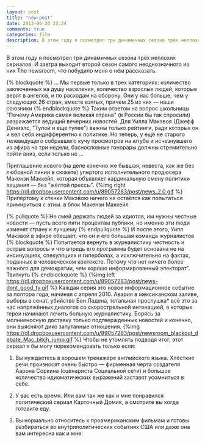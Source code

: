 ```yaml
---
layout: post
title: "new-post"
date: 2013-06-20 22:24
comments: true
categories: film
description: В этом году я посмотрел три динамичных сезона трёх неплохих сериалов. И завтра выходит второй сезон самого неоднозначного из них The newsroom, что побудило меня о нём рассказатьcover: 
---
```

В этом году я посмотрел три динамичных сезона трёх неплохих сериалов. И завтра выходит второй сезон самого неоднозначного из них The newsroom, что побудило меня о нём рассказать.

{% blockquote %}
… Мы первые только в трех категориях: количество заключенных на душу населения, количество взрослых людей, которые верят в ангелов, и по расходам на оборону. Они у нас больше, чем у следующих 26 стран, вместе взятых, причем 25 из них — наши союзники
{% endblockquote %}
Таким ответом на вопрос школьницы "Почему Америка самая великая страна" (в России бы так спросили) разражается ведущий вечерних новостей. Для Уилла Макэвоя (Джефф Дениэлс, "Тупой и еще тупее") важны только рейтинги, ради которых он и вел себя индифферентно к политике. 
Но теперь, у ещё не старого телеведущего собравшего кучу просмотров на ютубе и исчезнувшего из эфира на три недели, баснословные гонорары должны стремительно пойти вниз, если только не ...

Приглашение нового (на деле конечно же бывшая, невеста, как же без любовной линии в сюжете) упертого исполнительного продюсера Макензи Маккейл, которая объявляет кардинальную смену политики вещания — без "жёлтой прессы". 
{%img right https://dl.dropboxusercontent.com/u/89057283/post/news_2.0.gif %}
Припёртому к стенки Макэвою ничего не остаётся как попытаться примириться с этим. 
в блок Макензи Маккейл

{% pullquote %}
Не смей держать людей за идиотов, им нужны честные новости — пусть всего пяти процентам публики, но именно эти люди изменят страну к лучшему
{% endpullquote %}
И после этого, Уилл Макэвой в эфире обещает, что он и его большая команда журналистов
{% blockquote %}
Попытается вернуть в журналистику честность и острые вопросы и что впредь его программа будет основана не на инсинуациях, спекуляциях и гиперболах, а исключительно на фактах, поданных в человеческом контексте. Потому что нет ничего более важного для демократии, чем хорошо информированный электорат". Твитнуть
{% endblockquote %}
{%img left https://dl.dropboxusercontent.com/u/89057283/post/news-dont_good_tv.gif %}
Каждая серия это новое информационное событие за полтора года, начиная с апреля 2010. Авария в мексиканском заливе, выборы в сенат, убийство Бен Ладена, тотальная прослушка* всё это за час напряжённых диалогов со скорострельной интонацией, в которых герои начинают лечить больную журналистику. Борясь за молниеносную доставку только подтвержденных новостей и конечно, они выясняют дико запутанные отношения.
{%img https://dl.dropboxusercontent.com/u/89057283/post/newsroom_blackout_debate_Mac_bitch_jump.gif %}
Чтобы не утомлять подводя итог, этот сериал я бы могу порекомендовать только если:
1) Вы нуждаетесь в хорошем тренажере английского языка. Хлёсткие речи произносят очень быстро — фирменная черта создателя Аарона Соркина (сценариста Социальной сети) и большое количество идиоматических выражений заставят усомниться в себе.

2) У вас есть время. Или вам так же как и мне понравился политический сериал Карточный Домик, а смотрите вы когда готовите еду.

3) Вы нормально относитесь к проамериканским фильмам и готовы разбираться во внутриполитических событиях США или даже она вам интересна как и мне.
